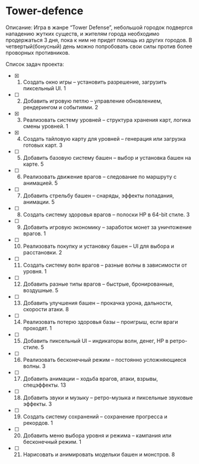 # Tower-defence
Описание: Игра в жанре “Tower Defense”, небольшой городок подвергся нападению жутких существ, и жителям города необходимо продержаться 3 дня, пока к ним не придет помощь из других городов. В четвертый(бонусный) день можно попробовать свои силы против более проворных противников.

Список задач проекта:

- [x] 1. Создать окно игры – установить разрешение, загрузить пиксельный UI.                1
- [ ] 2. Добавить игровую петлю – управление обновлением, рендерингом и событиями.          2
- [x] 3. Реализовать систему уровней – структура хранения карт, логика смены уровней.       1
- [x] 4. Создать тайловую карту для уровней – генерация или загрузка готовых карт.          3
- [ ] 5. Добавить базовую систему башен – выбор и установка башен на карте.                 5
- [ ] 6. Реализовать движение врагов – следование по маршруту с анимацией.                  5
- [ ] 7. Добавить стрельбу башен – снаряды, эффекты попадания, анимации.                    5
- [ ] 8. Создать систему здоровья врагов – полоски HP в 64-bit стиле.                       3
- [ ] 9. Добавить игровую экономику – заработок монет за уничтожение врагов.                1
- [ ] 10. Реализовать покупку и установку башен – UI для выбора и расстановки.              2
- [ ] 11. Создать систему волн врагов – разные волны в зависимости от уровня.               1
- [ ] 12. Добавить разные типы врагов – быстрые, бронированные, воздушные.                  5
- [ ] 13. Добавить улучшения башен – прокачка урона, дальности, скорости атаки.             8
- [ ] 14. Реализовать потерю здоровья базы – проигрыш, если враги проходят.                 1
- [ ] 15. Добавить пиксельный UI – индикаторы волн, денег, HP в ретро-стиле.                5
- [ ] 16. Реализовать бесконечный режим – постоянно усложняющиеся волны.                    3
- [ ] 17. Добавить анимации – ходьба врагов, атаки, взрывы, спецэффекты.                    13
- [ ] 18. Добавить звуки и музыку – ретро-музыка и пиксельные звуковые эффекты.             3
- [ ] 19. Создать систему сохранений – сохранение прогресса и рекордов.                     1
- [ ] 20. Добавить меню выбора уровня и режима – кампания или бесконечный режим.            1
- [ ] 21. Нарисовать и анимировать модельки башен и монстров.                               8
